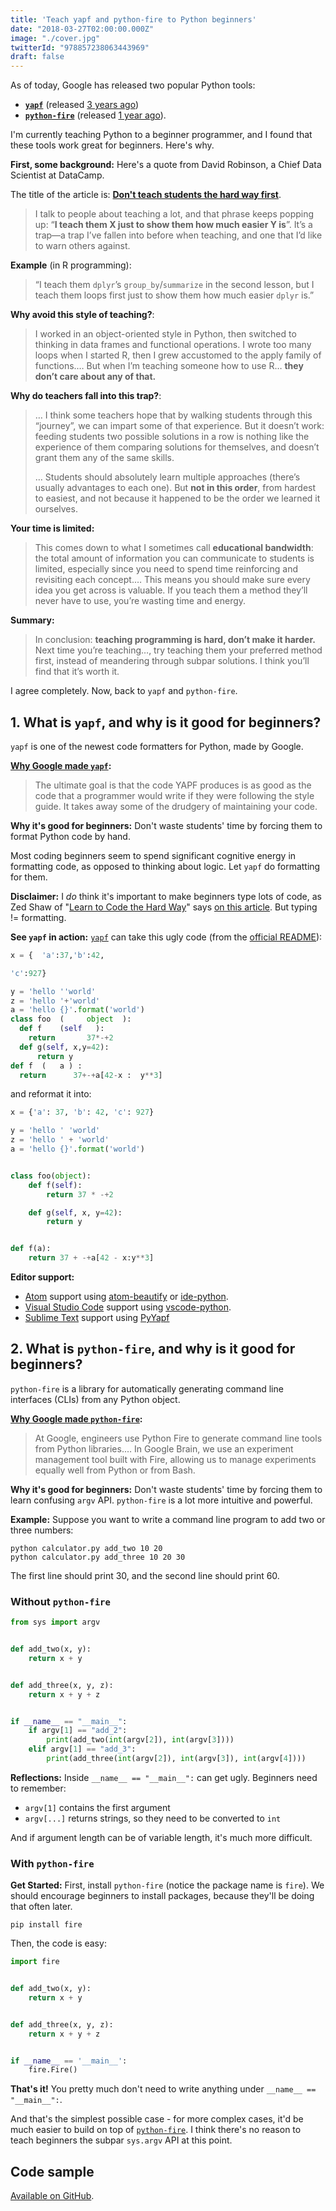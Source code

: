 ```yaml
---
title: 'Teach yapf and python-fire to Python beginners'
date: "2018-03-27T02:00:00.000Z"
image: "./cover.jpg"
twitterId: "978857238063443969"
draft: false
---
```


As of today, Google has released two popular Python tools:

* **[`yapf`](https://github.com/google/yapf)** (released [3 years ago](https://opensource.googleblog.com/2015/03/how-to-format-python-code-without.html))
* **[`python-fire`](https://github.com/google/python-fire)** (released [1 year ago](https://opensource.googleblog.com/2017/03/python-fire-command-line.html)).

I'm currently teaching Python to a beginner programmer, and I found that these tools work great for beginners. Here's why.

<post-separator></post-separator>

**First, some background:** Here's a quote from David Robinson, a Chief Data Scientist at DataCamp.

The title of the article is: **[Don't teach students the hard way first](http://varianceexplained.org/r/teach-hard-way/)**.

> I talk to people about teaching a lot, and that phrase keeps popping up: “**I teach them X just to show them how much easier Y is**”. It’s a trap—a trap I’ve fallen into before when teaching, and one that I’d like to warn others against.

**Example** (in R programming):

> “I teach them `dplyr`’s `group_by`/`summarize` in the second lesson, but I teach them loops first just to show them how much easier `dplyr` is.”

**Why avoid this style of teaching?**:

> I worked in an object-oriented style in Python, then switched to thinking in data frames and functional operations. I wrote too many loops when I started R, then I grew accustomed to the apply family of functions.… But when I’m teaching someone how to use R… **they don’t care about any of that.**

**Why do teachers fall into this trap?**:

> … I think some teachers hope that by walking students through this “journey”, we can impart some of that experience. But it doesn’t work: feeding students two possible solutions in a row is nothing like the experience of them comparing solutions for themselves, and doesn’t grant them any of the same skills.
>
> … Students should absolutely learn multiple approaches (there’s usually advantages to each one). But **not in this order**, from hardest to easiest, and not because it happened to be the order we learned it ourselves.

**Your time is limited:**

> This comes down to what I sometimes call **educational bandwidth**: the total amount of information you can communicate to students is limited, especially since you need to spend time reinforcing and revisiting each concept.… This means you should make sure every idea you get across is valuable. If you teach them a method they’ll never have to use, you’re wasting time and energy.

**Summary:**

> In conclusion: **teaching programming is hard, don’t make it harder.** Next time you’re teaching…, try teaching them your preferred method first, instead of meandering through subpar solutions. I think you’ll find that it’s worth it.

I agree completely. Now, back to `yapf` and `python-fire`.

## 1. What is `yapf`, and why is it good for beginners?

`yapf` is one of the newest code formatters for Python, made by Google.

**[Why Google made `yapf`](https://github.com/google/yapf):**

> The ultimate goal is that the code YAPF produces is as good as the code that a programmer would write if they were following the style guide. It takes away some of the drudgery of maintaining your code.

**Why it's good for beginners:** Don't waste students' time by forcing them to format Python code by hand.

Most coding beginners seem to spend significant cognitive energy in formatting code, as opposed to thinking about logic. Let `yapf` do formatting for them.

**Disclaimer:** I _do_ think it's important to make beginners type lots of code, as Zed Shaw of "[Learn to Code the Hard Way](https://learncodethehardway.org/)" says [on this article](https://zedshaw.com/2017/04/24/copying-repetition/). But typing != formatting.

**See `yapf` in action:** [`yapf`](https://github.com/google/yapf) can take this ugly code (from the [official README](https://github.com/google/yapf)):

```python
x = {  'a':37,'b':42,

'c':927}

y = 'hello ''world'
z = 'hello '+'world'
a = 'hello {}'.format('world')
class foo  (     object  ):
  def f    (self   ):
    return       37*-+2
  def g(self, x,y=42):
      return y
def f  (   a ) :
  return      37+-+a[42-x :  y**3]
```

and reformat it into:

```python
x = {'a': 37, 'b': 42, 'c': 927}

y = 'hello ' 'world'
z = 'hello ' + 'world'
a = 'hello {}'.format('world')


class foo(object):
    def f(self):
        return 37 * -+2

    def g(self, x, y=42):
        return y


def f(a):
    return 37 + -+a[42 - x:y**3]
```

**Editor support:**

* [Atom](http://atom.io/) support using [atom-beautify](https://github.com/Glavin001/atom-beautify) or [ide-python](https://github.com/lgeiger/ide-python).
* [Visual Studio Code](https://github.com/Microsoft/vscode-python) support using [vscode-python](https://github.com/Microsoft/vscode-python).
* [Sublime Text](https://www.sublimetext.com/) support using [PyYapf](https://github.com/jason-kane/PyYapf)

## 2. What is `python-fire`, and why is it good for beginners?

`python-fire` is a library for automatically generating command line interfaces (CLIs) from any Python object.

**[Why Google made `python-fire`](https://opensource.googleblog.com/2017/03/python-fire-command-line.html):**

> At Google, engineers use Python Fire to generate command line tools from Python libraries.… In Google Brain, we use an experiment management tool built with Fire, allowing us to manage experiments equally well from Python or from Bash.

**Why it's good for beginners:** Don't waste students' time by forcing them to learn confusing `argv` API. `python-fire` is a lot more intuitive and powerful.

**Example:** Suppose you want to write a command line program to add two or three numbers:

```
python calculator.py add_two 10 20
python calculator.py add_three 10 20 30
```

The first line should print 30, and the second line should print 60.

### Without `python-fire`

```python
from sys import argv


def add_two(x, y):
    return x + y


def add_three(x, y, z):
    return x + y + z


if __name__ == "__main__":
    if argv[1] == "add_2":
        print(add_two(int(argv[2]), int(argv[3])))
    elif argv[1] == "add_3":
        print(add_three(int(argv[2]), int(argv[3]), int(argv[4])))
```

**Reflections:** Inside `__name__ == "__main__":` can get ugly. Beginners need to remember:

* `argv[1]` contains the first argument
* `argv[...]` returns strings, so they need to be converted to `int`

And if argument length can be of variable length, it's much more difficult.

### With `python-fire`

**Get Started:** First, install `python-fire` (notice the package name is `fire`). We should encourage beginners to install packages, because they'll be doing that often later.

```
pip install fire
```

Then, the code is easy:

```python
import fire


def add_two(x, y):
    return x + y


def add_three(x, y, z):
    return x + y + z


if __name__ == '__main__':
    fire.Fire()
```

**That's it!** You pretty much don't need to write anything under `__name__ == "__main__":`.

And that's the simplest possible case - for more complex cases, it'd be much easier to build on top of [`python-fire`](https://github.com/google/python-fire/). I think there's no reason to teach beginners the subpar `sys.argv` API at this point.

## Code sample

[Available on GitHub](https://github.com/chibicode/chibicode-code-samples/tree/master/yapf-python-fire).
